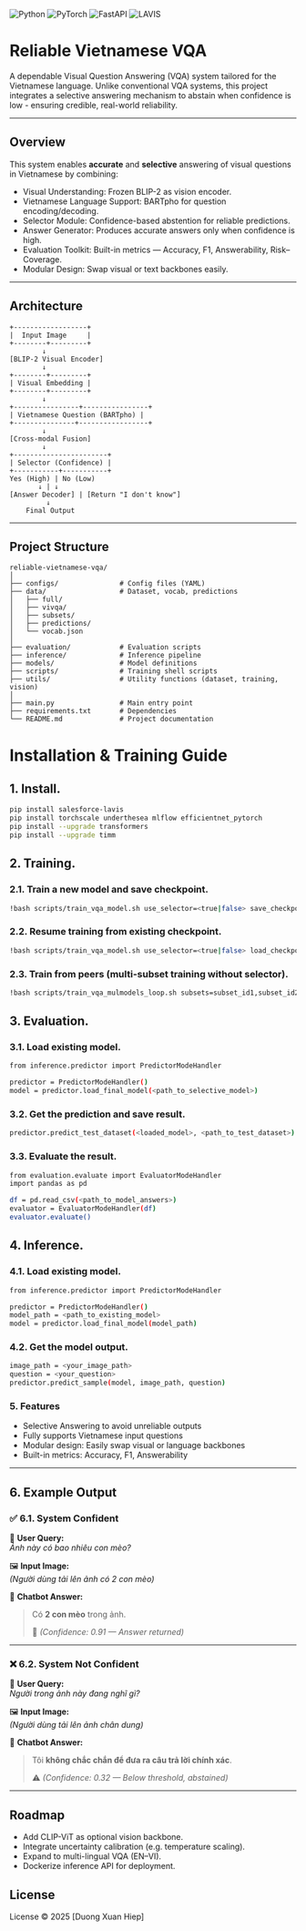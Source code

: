 ![Python](https://img.shields.io/badge/Python-3.10-blue?logo=python)
![PyTorch](https://img.shields.io/badge/PyTorch-2.3-orange?logo=pytorch)
![FastAPI](https://img.shields.io/badge/FastAPI-0.110-green?logo=fastapi)
![LAVIS](https://img.shields.io/badge/LAVIS-BLIP2-yellow)


# Reliable Vietnamese VQA

A dependable Visual Question Answering (VQA) system tailored for the Vietnamese language.
Unlike conventional VQA systems, this project integrates a selective answering mechanism to abstain when confidence is low - ensuring credible, real-world reliability.

---

## Overview

This system enables **accurate** and **selective** answering of visual questions in Vietnamese by combining:

- Visual Understanding: Frozen BLIP-2 as vision encoder.
- Vietnamese Language Support: BARTpho for question encoding/decoding.
- Selector Module: Confidence-based abstention for reliable predictions.
- Answer Generator: Produces accurate answers only when confidence is high.
- Evaluation Toolkit: Built-in metrics — Accuracy, F1, Answerability, Risk–Coverage.
- Modular Design: Swap visual or text backbones easily.

---

## Architecture
```
+------------------+
|  Input Image     |
+--------+---------+
        ↓
[BLIP-2 Visual Encoder]
        ↓
+--------+---------+
| Visual Embedding |
+--------+---------+
        ↓
+----------------+----------------+
| Vietnamese Question (BARTpho) |
+---------------+-----------------+
        ↓
[Cross-modal Fusion]
        ↓
+-----------------------+
| Selector (Confidence) |
+-----------+-----------+
Yes (High) | No (Low)
       ↓ | ↓
[Answer Decoder] | [Return "I don't know"]
         ↓
    Final Output
```

---

## Project Structure
```
reliable-vietnamese-vqa/
│
├── configs/               # Config files (YAML)
├── data/                  # Dataset, vocab, predictions
│   ├── full/
│   ├── vivqa/
│   ├── subsets/
│   ├── predictions/
│   └── vocab.json
│
├── evaluation/            # Evaluation scripts
├── inference/             # Inference pipeline
├── models/                # Model definitions
├── scripts/               # Training shell scripts
├── utils/                 # Utility functions (dataset, training, vision)
│
├── main.py                # Main entry point
├── requirements.txt       # Dependencies
└── README.md              # Project documentation
```

# Installation & Training Guide
## 1. Install.
```bash
pip install salesforce-lavis
pip install torchscale underthesea mlflow efficientnet_pytorch
pip install --upgrade transformers
pip install --upgrade timm
```
## 2. Training.
### 2.1. Train a new model and save checkpoint.
```bash
!bash scripts/train_vqa_model.sh use_selector=<true|false> save_checkpoint_path=<path>
```
### 2.2. Resume training from existing checkpoint.
```bash
!bash scripts/train_vqa_model.sh use_selector=<true|false> load_checkpoint_path=<path>
```
### 2.3. Train from peers (multi-subset training without selector).
```bash
!bash scripts/train_vqa_mulmodels_loop.sh subsets=subset_id1,subset_id2,...
```
## 3. Evaluation.
### 3.1. Load existing model.
```bash
from inference.predictor import PredictorModeHandler

predictor = PredictorModeHandler()
model = predictor.load_final_model(<path_to_selective_model>)
```
### 3.2. Get the prediction and save result.
```bash
predictor.predict_test_dataset(<loaded_model>, <path_to_test_dataset>)
```
### 3.3. Evaluate the result.
```bash
from evaluation.evaluate import EvaluatorModeHandler
import pandas as pd

df = pd.read_csv(<path_to_model_answers>)
evaluator = EvaluatorModeHandler(df)
evaluator.evaluate()
```
## 4. Inference.
### 4.1. Load existing model.
```bash
from inference.predictor import PredictorModeHandler

predictor = PredictorModeHandler()
model_path = <path_to_existing_model>
model = predictor.load_final_model(model_path)
```
### 4.2. Get the model output.
```bash
image_path = <your_image_path>
question = <your_question>
predictor.predict_sample(model, image_path, question)
```
### 5. Features
- Selective Answering to avoid unreliable outputs
- Fully supports Vietnamese input questions
- Modular design: Easily swap visual or language backbones
- Built-in metrics: Accuracy, F1, Answerability

---

## 6. Example Output

### ✅ 6.1. System Confident
👤 **User Query:**  
*Ảnh này có bao nhiêu con mèo?*  

🖼️ **Input Image:**  
*(Người dùng tải lên ảnh có 2 con mèo)*  

🤖 **Chatbot Answer:**  
> Có **2 con mèo** trong ảnh.  
>  
> 🔎 *(Confidence: 0.91 — Answer returned)*  

---

### ❌ 6.2. System Not Confident
👤 **User Query:**  
*Người trong ảnh này đang nghĩ gì?*  

🖼️ **Input Image:**  
*(Người dùng tải lên ảnh chân dung)*  

🤖 **Chatbot Answer:**  
> Tôi **không chắc chắn để đưa ra câu trả lời chính xác**.  
>  
> ⚠️ *(Confidence: 0.32 — Below threshold, abstained)*  

---

## Roadmap
- Add CLIP-ViT as optional vision backbone.
- Integrate uncertainty calibration (e.g. temperature scaling).
- Expand to multi-lingual VQA (EN–VI).
- Dockerize inference API for deployment.

## License
License © 2025 [Duong Xuan Hiep]